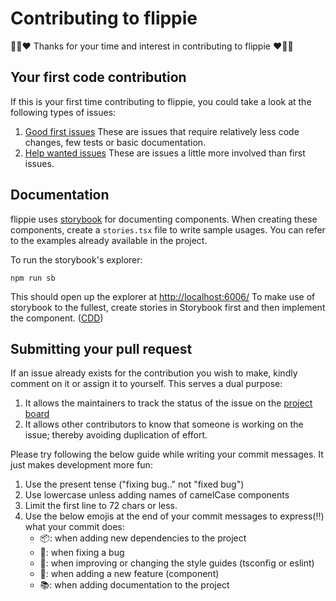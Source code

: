 # Contributing to flippie

🙌🏽❤️ Thanks for your time and interest in contributing to flippie ❤️🙌🏽

## Your first code contribution

If this is your first time contributing to flippie, you could take a look at the following types of issues:

1. [Good first issues](https://github.com/shubhamzanwar/flippie/issues?q=is%3Aissue+is%3Aopen+label%3A%22good+first+issue%22+no%3Aassignee) These are issues that require relatively less code changes, few tests or basic documentation.
2. [Help wanted issues](https://github.com/shubhamzanwar/flippie/issues?q=is%3Aissue+is%3Aopen+label%3A%22help+wanted%22+no%3Aassignee+) These are issues a little more involved than first issues.

## Documentation

flippie uses [storybook](https://storybook.js.org/) for documenting components. When creating these components, create a `stories.tsx` file to write sample usages. You can refer to the examples already available in the project.

To run the storybook's explorer:
```
npm run sb
```
This should open up the explorer at [http://localhost:6006/](http://localhost:6006/) To make use of storybook to the fullest, create stories in Storybook first and then implement the component. ([CDD](https://www.learnstorybook.com/intro-to-storybook/react/en/simple-component/))

## Submitting your pull request

If an issue already exists for the contribution you wish to make, kindly comment on it or assign it to yourself. This serves a dual purpose:

1. It allows the maintainers to track the status of the issue on the [project board](https://github.com/shubhamzanwar/flippie/projects/1)
2. It allows other contributors to know that someone is working on the issue; thereby avoiding duplication of effort.

Please try following the below guide while writing your commit messages. It just makes development more fun:

1. Use the present tense ("fixing bug.." not "fixed bug")
2. Use lowercase unless adding names of camelCase components
3. Limit the first line to 72 chars or less.
4. Use the below emojis at the end of your commit messages to express(!!) what your commit does:
    * 📦: when adding new dependencies to the project
    * 🐛: when fixing a bug
    * 💅: when improving or changing the style guides (tsconfig or eslint)
    * 🎁: when adding a new feature (component)
    * 📚: when adding documentation to the project

